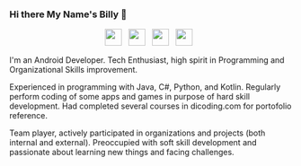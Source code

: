 ### Hi there My Name's Billy 👋

<p align="center">
<a href="https://www.instagram.com/brilian.ap"><img height="30" src=""></a>&nbsp;&nbsp;
<a href="https://www.linkedin.com/in/brilian-ade-putra/"><img height="30" src=""></a>&nbsp;&nbsp;
<a href="https://github.com/stephenajulu"><img height="30" src=""></a>&nbsp;&nbsp;
<a href="mailto:brilianadeputra@gmail.com"><img height="30" src=""></a>&nbsp;&nbsp;
</p>

I'm an Android Developer. Tech Enthusiast, high spirit in Programming and Organizational Skills improvement.

Experienced in programming with Java, C#, Python, and Kotlin. Regularly perform coding of some apps and games in purpose of hard skill development. Had completed several courses in dicoding.com for portofolio reference.

Team player, actively participated in organizations and projects (both internal and external). Preoccupied with soft skill development and passionate about learning new things and facing challenges. 


<!--
**BillyMRX1/BillyMRX1** is a ✨ _special_ ✨ repository because its `README.md` (this file) appears on your GitHub profile.

Here are some ideas to get you started:

- 🔭 I’m currently working on ...
- 🌱 I’m currently learning ...
- 👯 I’m looking to collaborate on ...
- 🤔 I’m looking for help with ...
- 💬 Ask me about ...
- 📫 How to reach me: ...
- 😄 Pronouns: ...
- ⚡ Fun fact: ...
-->
